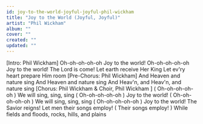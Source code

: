 ```yaml
---
id: joy-to-the-world-joyful-joyful-phil-wickham
title: "Joy to the World (Joyful, Joyful)"
artist: "Phil Wickham"
album: ""
cover: ""
created: ""
updated: ""
---
```


[Intro: Phil Wickham]
Oh-oh-oh-oh-oh
Joy to the world!
Oh-oh-oh-oh-oh
Joy to the world! The Lord is come!
Let earth receive Her King
Let ev'ry heart prepare Him room
[Pre-Chorus: Phil Wickham]
And Heaven and nature sing
And Heaven and nature sing
And Heav'n, and Heav'n, and nature sing
[Chorus: Phil Wickham & Choir, 
Phil Wickham
]
(
Oh-oh-oh-oh-oh
)
We will sing, sing, sing (
Oh-oh-oh-oh-oh
)
Joy to the world! (
Oh-oh-oh-oh-oh
)
We will sing, sing, sing (
Oh-oh-oh-oh-oh
)
Joy to the world! The Savior reigns!
Let men their songs employ! (
Their songs employ!
)
While fields and floods, rocks, hills, and plains
